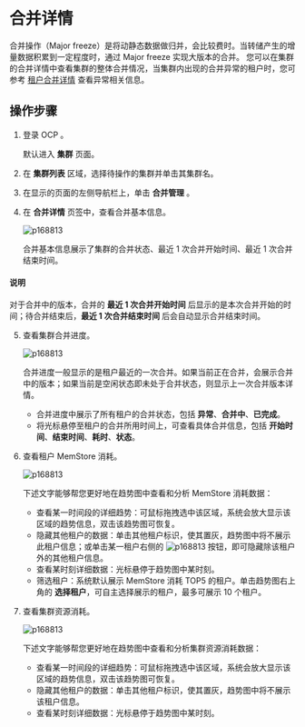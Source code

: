 # 合并详情

合并操作（Major freeze）是将动静态数据做归并，会比较费时。当转储产生的增量数据积累到一定程度时，通过 Major freeze 实现大版本的合并。
您可以在集群的合并详情中查看集群的整体合并情况，当集群内出现的合并异常的租户时，您可参考 [租户合并详情](../../500.tenant-functions/1100.merge-management/200.merge-details.md) 查看异常相关信息。

## 操作步骤

1. 登录 OCP 。

   默认进入 **集群** 页面。

2. 在 **集群列表** 区域，选择待操作的集群并单击其集群名。

3. 在显示的页面的左侧导航栏上，单击 **合并管理** 。

4. 在 **合并详情** 页签中，查看合并基本信息。

   ![p168813](https://obbusiness-private.oss-cn-shanghai.aliyuncs.com/doc/img/ocp/%E5%90%88%E5%B9%B6%E5%9F%BA%E6%9C%AC%E4%BF%A1%E6%81%AF1.png)

   合并基本信息展示了集群的合并状态、最近 1 次合并开始时间、最近 1 次合并结束时间。

  <main id="notice" type='explain'>
    <h4>说明</h4>
    <p>对于合并中的版本，合并的 <strong>最近 1 次合并开始时间</strong> 后显示的是本次合并开始的时间；待合并结束后，<strong>最近 1 次合并结束时间</strong> 后会自动显示合并结束时间。</p>
  </main>

5. 查看集群合并进度。

   ![p168813](https://obbusiness-private.oss-cn-shanghai.aliyuncs.com/doc/img/ocp/%E6%9C%80%E8%BF%911%E6%AC%A1%E5%90%88%E5%B9%B61.png)

   合并进度一般显示的是租户最近的一次合并。如果当前正在合并，会展示合并中的版本；如果当前是空闲状态即未处于合并状态，则显示上一次合并版本详情。
   * 合并进度中展示了所有租户的合并状态，包括 **异常**、**合并中**、**已完成**。
   * 将光标悬停至租户的合并所用时间上，可查看具体合并信息，包括 **开始时间**、**结束时间**、**耗时**、**状态**。

6. 查看租户 MemStore 消耗。

   ![p168813](https://obbusiness-private.oss-cn-shanghai.aliyuncs.com/doc/img/ocp/%E7%A7%9F%E6%88%B7mems%E6%B6%88%E8%80%97.png)

   下述文字能够帮您更好地在趋势图中查看和分析 MemStore 消耗数据：

   * 查看某一时间段的详细趋势：可鼠标拖拽选中该区域，系统会放大显示该区域的趋势信息，双击该趋势图可恢复。
   * 隐藏其他租户的数据：单击其他租户标识，使其置灰，趋势图中将不展示此租户信息；或单击某一租户右侧的 ![p168813](https://obbusiness-private.oss-cn-shanghai.aliyuncs.com/doc/img/ocp/%E5%8F%8D%E9%80%89.png) 按钮，即可隐藏除该租户外的其他租户信息。
   * 查看某时刻详细数据：光标悬停于趋势图中某时刻。
   * 筛选租户：系统默认展示 MemStore 消耗 TOP5 的租户。单击趋势图右上角的 **选择租户**，可自主选择展示的租户，最多可展示 10 个租户。

7. 查看集群资源消耗。

   ![p168813](https://obbusiness-private.oss-cn-shanghai.aliyuncs.com/doc/img/ocp/%E7%A7%9F%E6%88%B7%E9%9B%86%E7%BE%A4%E8%B5%84%E6%BA%90%E6%B6%88%E8%80%97.png)

   下述文字能够帮您更好地在趋势图中查看和分析集群资源消耗数据：

   * 查看某一时间段的详细趋势：可鼠标拖拽选中该区域，系统会放大显示该区域的趋势信息，双击该趋势图可恢复。
   * 隐藏其他租户的数据：单击其他租户标识，使其置灰，趋势图中将不展示该租户信息。
   * 查看某时刻详细数据：光标悬停于趋势图中某时刻。
